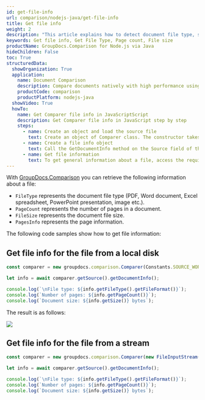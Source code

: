 ```yaml
---
id: get-file-info
url: comparison/nodejs-java/get-file-info
title: Get file info
weight: 2
description: "This article explains how to detect document file type, size and calculate pages count with GroupDocs.Comparison."
keywords: Get file info, Get File Type, Page count, File size
productName: GroupDocs.Comparison for Node.js via Java
hideChildren: False
toc: True
structuredData:
  showOrganization: True
  application:
    name: Document Comparison
    description: Compare documents natively with high performance using JavaScript language and GroupDocs.Comparison for Node.js via Java
    productCode: comparison
    productPlatform: nodejs-java
  showVideo: True
  howTo:
    name: Get Comparer file info in JavaScriptScript
    description: Get Comparer file info in JavaScript step by step
    steps:
      - name: Create an object and load the source file
        text: Create an object of Comparer class. The constructor takes the source file path parameter. You may specify absolute or relative file paths as per your requirements.
      - name: Create a file info object
        text: Call the GetDocumentInfo method on the Source field of the comparer object and assign the result to a file info object of the IDocumentInfo class.
      - name: Get file information
        text: To get general information about a file, access the required field using the file info object. To get information about a particular page, use the PagesInfo field with the required page index and access the required field after that.
---
```


With [GroupDocs.Comparison](https://products.groupdocs.com/comparison/nodejs-java) you can retrieve the following information about a file:

*   `FileType`<!--](https://reference.groupdocs.com/comparison/net/groupdocs.comparison.interfaces/idocumentinfo/filetype/)--> represents the document file type (PDF, Word document, Excel spreadsheet, PowerPoint presentation, image etc.).
*   `PageCount`<!--](https://reference.groupdocs.com/comparison/net/groupdocs.comparison.interfaces/idocumentinfo/pagecount/)--> represents the number of pages in a document.
*   `FileSize`<!--](https://reference.groupdocs.com/comparison/net/groupdocs.comparison.interfaces/idocumentinfo/size/)--> represents the document file size.
*   `PagesInfo`<!--](https://reference.groupdocs.com/comparison/net/groupdocs.comparison.interfaces/idocumentinfo/pagesinfo/)--> represents the page information.

The following code samples show how to get file information:

## Get file info for the file from a local disk

```javascript
const comparer = new groupdocs.comparison.Comparer(Constants.SOURCE_WORD);

let info = await comparer.getSource().getDocumentInfo();

console.log(`\nFile type: ${info.getFileType().getFileFormat()}`);
console.log(`Number of pages: ${info.getPageCount()}`);
console.log(`Document size: ${info.getSize()} bytes`);
```

The result is as follows:

![](/comparison/nodejs-java/images/get-file-info.png)

## Get file info for the file from a stream

```javascript
const comparer = new groupdocs.comparison.Comparer(new FileInputStream(Constants.SOURCE_WORD));

let info = await comparer.getSource().getDocumentInfo();

console.log(`\nFile type: ${info.getFileType().getFileFormat()}`);
console.log(`Number of pages: ${info.getPageCount()}`);
console.log(`Document size: ${info.getSize()} bytes`);
```

